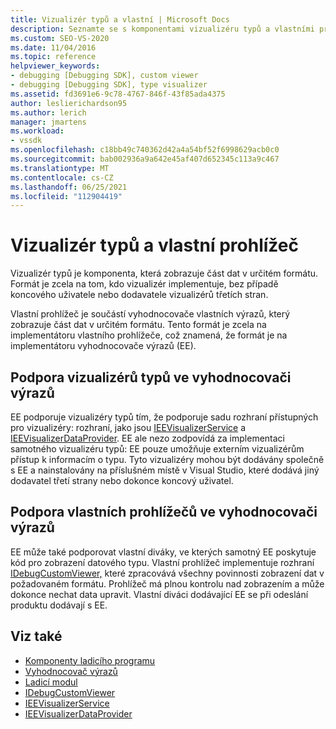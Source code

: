 ```yaml
---
title: Vizualizér typů a vlastní | Microsoft Docs
description: Seznamte se s komponentami vizualizéru typů a vlastními prohlížeči, které zobrazují data v konkrétním formátu, a rozdíly mezi nimi.
ms.custom: SEO-VS-2020
ms.date: 11/04/2016
ms.topic: reference
helpviewer_keywords:
- debugging [Debugging SDK], custom viewer
- debugging [Debugging SDK], type visualizer
ms.assetid: fd3691e6-9c78-4767-846f-43f85ada4375
author: leslierichardson95
ms.author: lerich
manager: jmartens
ms.workload:
- vssdk
ms.openlocfilehash: c18bb49c740362d42a4a54bf52f6998629acb0c0
ms.sourcegitcommit: bab002936a9a642e45af407d652345c113a9c467
ms.translationtype: MT
ms.contentlocale: cs-CZ
ms.lasthandoff: 06/25/2021
ms.locfileid: "112904419"
---
```

# <a name="type-visualizer-and-custom-viewer"></a>Vizualizér typů a vlastní prohlížeč
Vizualizér typů je komponenta, která zobrazuje část dat v určitém formátu. Formát je zcela na tom, kdo vizualizér implementuje, bez případě koncového uživatele nebo dodavatele vizualizérů třetích stran.

 Vlastní prohlížeč je součástí vyhodnocovače vlastních výrazů, který zobrazuje část dat v určitém formátu. Tento formát je zcela na implementátoru vlastního prohlížeče, což znamená, že formát je na implementátoru vyhodnocovače výrazů (EE).

## <a name="support-for-type-visualizers-in-an-expression-evaluator"></a>Podpora vizualizérů typů ve vyhodnocovači výrazů
 EE podporuje vizualizéry typů tím, že podporuje sadu rozhraní přístupných pro vizualizéry: rozhraní, jako jsou [IEEVisualizerService](../../extensibility/debugger/reference/ieevisualizerservice.md) a [IEEVisualizerDataProvider](../../extensibility/debugger/reference/ieevisualizerdataprovider.md). EE ale nezo zodpovídá za implementaci samotného vizualizéru typů: EE pouze umožňuje externím vizualizérům přístup k informacím o typu. Tyto vizualizéry mohou být dodávány společně s EE a nainstalovány na příslušném místě v Visual Studio, které dodává jiný dodavatel třetí strany nebo dokonce koncový uživatel.

## <a name="support-for-custom-viewers-in-an-expression-evaluator"></a>Podpora vlastních prohlížečů ve vyhodnocovači výrazů
 EE může také podporovat vlastní diváky, ve kterých samotný EE poskytuje kód pro zobrazení datového typu. Vlastní prohlížeč implementuje rozhraní [IDebugCustomViewer,](../../extensibility/debugger/reference/idebugcustomviewer.md) které zpracovává všechny povinnosti zobrazení dat v požadovaném formátu. Prohlížeč má plnou kontrolu nad zobrazením a může dokonce nechat data upravit. Vlastní diváci dodávající EE se při odeslání produktu dodávají s EE.

## <a name="see-also"></a>Viz také
- [Komponenty ladicího programu](../../extensibility/debugger/debugger-components.md)
- [Vyhodnocovač výrazů](../../extensibility/debugger/expression-evaluator.md)
- [Ladicí modul](../../extensibility/debugger/debug-engine.md)
- [IDebugCustomViewer](../../extensibility/debugger/reference/idebugcustomviewer.md)
- [IEEVisualizerService](../../extensibility/debugger/reference/ieevisualizerservice.md)
- [IEEVisualizerDataProvider](../../extensibility/debugger/reference/ieevisualizerdataprovider.md)
